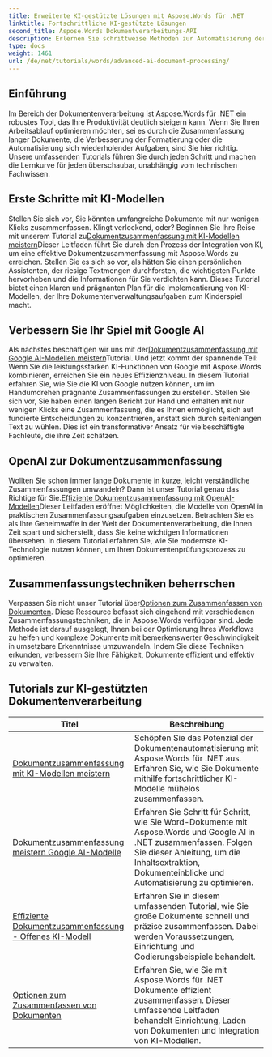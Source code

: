 ```yaml
---
title: Erweiterte KI-gestützte Lösungen mit Aspose.Words für .NET
linktitle: Fortschrittliche KI-gestützte Lösungen
second_title: Aspose.Words Dokumentverarbeitungs-API
description: Erlernen Sie schrittweise Methoden zur Automatisierung der Dokumenterstellung, -bearbeitung und -analyse mit KI-gestützten Erkenntnissen und Verarbeitungsfunktionen.
type: docs
weight: 1461
url: /de/net/tutorials/words/advanced-ai-document-processing/
---
```

## Einführung

Im Bereich der Dokumentenverarbeitung ist Aspose.Words für .NET ein robustes Tool, das Ihre Produktivität deutlich steigern kann. Wenn Sie Ihren Arbeitsablauf optimieren möchten, sei es durch die Zusammenfassung langer Dokumente, die Verbesserung der Formatierung oder die Automatisierung sich wiederholender Aufgaben, sind Sie hier richtig. Unsere umfassenden Tutorials führen Sie durch jeden Schritt und machen die Lernkurve für jeden überschaubar, unabhängig vom technischen Fachwissen.

## Erste Schritte mit KI-Modellen

 Stellen Sie sich vor, Sie könnten umfangreiche Dokumente mit nur wenigen Klicks zusammenfassen. Klingt verlockend, oder? Beginnen Sie Ihre Reise mit unserem Tutorial zu[Dokumentzusammenfassung mit KI-Modellen meistern](./mastering-document-summarization-ai-model/)Dieser Leitfaden führt Sie durch den Prozess der Integration von KI, um eine effektive Dokumentzusammenfassung mit Aspose.Words zu erreichen. Stellen Sie es sich so vor, als hätten Sie einen persönlichen Assistenten, der riesige Textmengen durchforsten, die wichtigsten Punkte hervorheben und die Informationen für Sie verdichten kann. Dieses Tutorial bietet einen klaren und prägnanten Plan für die Implementierung von KI-Modellen, der Ihre Dokumentenverwaltungsaufgaben zum Kinderspiel macht.

## Verbessern Sie Ihr Spiel mit Google AI

 Als nächstes beschäftigen wir uns mit der[Dokumentzusammenfassung mit Google AI-Modellen meistern](./mastering-document-summarization-google-ai-model/)Tutorial. Und jetzt kommt der spannende Teil: Wenn Sie die leistungsstarken KI-Funktionen von Google mit Aspose.Words kombinieren, erreichen Sie ein neues Effizienzniveau. In diesem Tutorial erfahren Sie, wie Sie die KI von Google nutzen können, um im Handumdrehen prägnante Zusammenfassungen zu erstellen. Stellen Sie sich vor, Sie haben einen langen Bericht zur Hand und erhalten mit nur wenigen Klicks eine Zusammenfassung, die es Ihnen ermöglicht, sich auf fundierte Entscheidungen zu konzentrieren, anstatt sich durch seitenlangen Text zu wühlen. Dies ist ein transformativer Ansatz für vielbeschäftigte Fachleute, die ihre Zeit schätzen.

## OpenAI zur Dokumentzusammenfassung

 Wollten Sie schon immer lange Dokumente in kurze, leicht verständliche Zusammenfassungen umwandeln? Dann ist unser Tutorial genau das Richtige für Sie.[Effiziente Dokumentzusammenfassung mit OpenAI-Modellen](./efficient-document-summarization-openai-model/)Dieser Leitfaden eröffnet Möglichkeiten, die Modelle von OpenAI in praktischen Zusammenfassungsaufgaben einzusetzen. Betrachten Sie es als Ihre Geheimwaffe in der Welt der Dokumentenverarbeitung, die Ihnen Zeit spart und sicherstellt, dass Sie keine wichtigen Informationen übersehen. In diesem Tutorial erfahren Sie, wie Sie modernste KI-Technologie nutzen können, um Ihren Dokumentenprüfungsprozess zu optimieren.

## Zusammenfassungstechniken beherrschen

 Verpassen Sie nicht unser Tutorial über[Optionen zum Zusammenfassen von Dokumenten](./summarize-documents-options/). Diese Ressource befasst sich eingehend mit verschiedenen Zusammenfassungstechniken, die in Aspose.Words verfügbar sind. Jede Methode ist darauf ausgelegt, Ihnen bei der Optimierung Ihres Workflows zu helfen und komplexe Dokumente mit bemerkenswerter Geschwindigkeit in umsetzbare Erkenntnisse umzuwandeln. Indem Sie diese Techniken erkunden, verbessern Sie Ihre Fähigkeit, Dokumente effizient und effektiv zu verwalten.

 ## Tutorials zur KI-gestützten Dokumentenverarbeitung
| Titel | Beschreibung |
| --- | --- |
| [Dokumentzusammenfassung mit KI-Modellen meistern](./mastering-document-summarization-ai-model/) | Schöpfen Sie das Potenzial der Dokumentenautomatisierung mit Aspose.Words für .NET aus. Erfahren Sie, wie Sie Dokumente mithilfe fortschrittlicher KI-Modelle mühelos zusammenfassen. |
| [Dokumentzusammenfassung meistern Google AI-Modelle](./mastering-document-summarization-google-ai-model/) | Erfahren Sie Schritt für Schritt, wie Sie Word-Dokumente mit Aspose.Words und Google AI in .NET zusammenfassen. Folgen Sie dieser Anleitung, um die Inhaltsextraktion, Dokumenteinblicke und Automatisierung zu optimieren. |
| [Effiziente Dokumentzusammenfassung - Offenes KI-Modell](./efficient-document-summarization-openai-model/) | Erfahren Sie in diesem umfassenden Tutorial, wie Sie große Dokumente schnell und präzise zusammenfassen. Dabei werden Voraussetzungen, Einrichtung und Codierungsbeispiele behandelt. |
| [Optionen zum Zusammenfassen von Dokumenten](./summarize-documents-options/) | Erfahren Sie, wie Sie mit Aspose.Words für .NET Dokumente effizient zusammenfassen. Dieser umfassende Leitfaden behandelt Einrichtung, Laden von Dokumenten und Integration von KI-Modellen. |